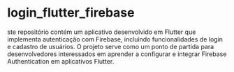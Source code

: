 # login_flutter_firebase
ste repositório contém um aplicativo desenvolvido em Flutter que implementa autenticação com Firebase, incluindo funcionalidades de login e cadastro de usuários. O projeto serve como um ponto de partida para desenvolvedores interessados em aprender a configurar e integrar Firebase Authentication em aplicativos Flutter.
